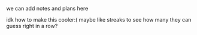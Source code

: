 we can add notes and plans here 


idk how to make this cooler:( maybe like streaks to see how many they can guess right in a row? 